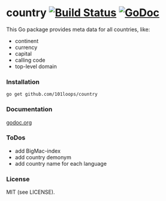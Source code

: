 country [![Build Status](https://secure.travis-ci.org/101loops/country.png)](https://travis-ci.org/101loops/country) [![GoDoc](https://camo.githubusercontent.com/6bae67c5189d085c05271a127da5a4bbb1e8eb2c/68747470733a2f2f676f646f632e6f72672f6769746875622e636f6d2f736d61727479737472656574732f676f636f6e7665793f7374617475732e706e67)](http://godoc.org/github.com/101loops/country)
======

This Go package provides meta data for all countries, like:
  - continent
  - currency
  - capital
  - calling code
  - top-level domain

### Installation
`go get github.com/101loops/country`

### Documentation
[godoc.org](http://godoc.org/github.com/101loops/country)

### ToDos
  - add BigMac-index
  - add country demonym
  - add country name for each language

### License
MIT (see LICENSE).
